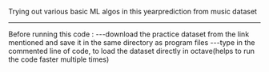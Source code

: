 Trying out various basic ML algos in this yearprediction from music dataset

***************************************************************************

Before running this code :
---download the practice dataset from the link mentioned and save it in the same directory as program files 
---type in the commented line of code, to load the dataset directly in octave(helps to run the code faster multiple times)

